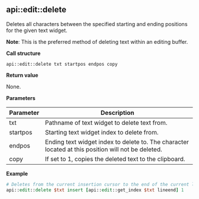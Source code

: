 ## api::edit::delete

Deletes all characters between the specified starting and ending positions for the given text widget.

**Note**: This is the preferred method of deleting text within an editing buffer.

**Call structure**

`api::edit::delete txt startpos endpos copy`

**Return value**

None.

**Parameters**

| Parameter | Description |
| - | - |
| txt | Pathname of text widget to delete text from. |
| startpos | Starting text widget index to delete from. |
| endpos | Ending text widget index to delete to.  The character located at this position will not be deleted. |
| copy | If set to 1, copies the deleted text to the clipboard. |

**Example**

```Tcl
# Deletes from the current insertion cursor to the end of the current line
api::edit::delete $txt insert [api::edit::get_index $txt lineend] 1
```